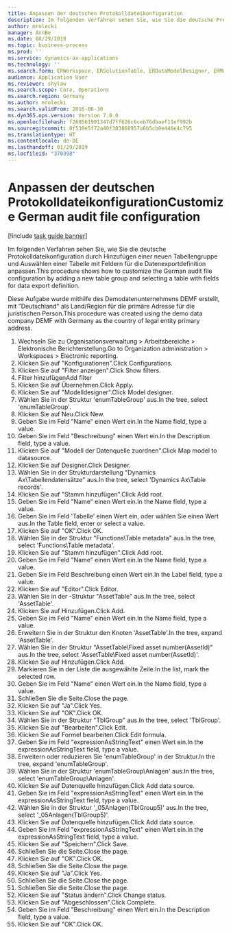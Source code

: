 ```yaml
---
title: Anpassen der deutschen Protokolldateikonfiguration
description: Im folgenden Verfahren sehen Sie, wie Sie die deutsche Protokolldateikonfiguration durch Hinzufügen einer neuen Tabellengruppe und Auswählen einer Tabelle mit Feldern für die Datenexportdefinition anpassen.
author: mrolecki
manager: AnnBe
ms.date: 08/29/2018
ms.topic: business-process
ms.prod: ''
ms.service: dynamics-ax-applications
ms.technology: ''
ms.search.form: ERWorkspace, ERSolutionTable, ERDataModelDesigner, ERModelMappingTable, ERModelMappingDesigner, ERTableNameLookup, ERModelGDPdUFunctionEditor,  ERExpressionDesignerFormula
audience: Application User
ms.reviewer: shylaw
ms.search.scope: Core, Operations
ms.search.region: Germany
ms.author: mrolecki
ms.search.validFrom: 2016-06-30
ms.dyn365.ops.version: Version 7.0.0
ms.openlocfilehash: f260561901347d7ff626c6ceb76dbaef11ef992b
ms.sourcegitcommit: 0f530e5f72a40f383868957a6b5cb0e446e4c795
ms.translationtype: HT
ms.contentlocale: de-DE
ms.lasthandoff: 01/29/2019
ms.locfileid: "370398"
---
```

# <a name="customize-german-audit-file-configuration"></a><span data-ttu-id="f713f-103">Anpassen der deutschen Protokolldateikonfiguration</span><span class="sxs-lookup"><span data-stu-id="f713f-103">Customize German audit file configuration</span></span>

[!include [task guide banner](../../includes/task-guide-banner.md)]

<span data-ttu-id="f713f-104">Im folgenden Verfahren sehen Sie, wie Sie die deutsche Protokolldateikonfiguration durch Hinzufügen einer neuen Tabellengruppe und Auswählen einer Tabelle mit Feldern für die Datenexportdefinition anpassen.</span><span class="sxs-lookup"><span data-stu-id="f713f-104">This procedure shows how to customize the German audit file configuration by adding a new table group and selecting a table with fields for data export definition.</span></span> 

<span data-ttu-id="f713f-105">Diese Aufgabe wurde mithilfe des Demodatenunternehmens DEMF erstellt, mit "Deutschland" als Land/Region für die primäre Adresse für die juristischen Person.</span><span class="sxs-lookup"><span data-stu-id="f713f-105">This procedure was created using the demo data company DEMF with Germany as the country of legal entity primary address.</span></span>

1. <span data-ttu-id="f713f-106">Wechseln Sie zu Organisationsverwaltung > Arbeitsbereiche > Elektronische Berichterstellung.</span><span class="sxs-lookup"><span data-stu-id="f713f-106">Go to Organization administration > Workspaces > Electronic reporting.</span></span>
2. <span data-ttu-id="f713f-107">Klicken Sie auf "Konfigurationen".</span><span class="sxs-lookup"><span data-stu-id="f713f-107">Click Configurations.</span></span>
3. <span data-ttu-id="f713f-108">Klicken Sie auf "Filter anzeigen".</span><span class="sxs-lookup"><span data-stu-id="f713f-108">Click Show filters.</span></span>
4. <span data-ttu-id="f713f-109">Filter hinzufügen</span><span class="sxs-lookup"><span data-stu-id="f713f-109">Add filter</span></span>
5. <span data-ttu-id="f713f-110">Klicken Sie auf Übernehmen.</span><span class="sxs-lookup"><span data-stu-id="f713f-110">Click Apply.</span></span>
6. <span data-ttu-id="f713f-111">Klicken Sie auf "Modelldesigner".</span><span class="sxs-lookup"><span data-stu-id="f713f-111">Click Model designer.</span></span>
7. <span data-ttu-id="f713f-112">Wählen Sie in der Struktur 'enumTableGroup' aus.</span><span class="sxs-lookup"><span data-stu-id="f713f-112">In the tree, select 'enumTableGroup'.</span></span>
8. <span data-ttu-id="f713f-113">Klicken Sie auf Neu.</span><span class="sxs-lookup"><span data-stu-id="f713f-113">Click New.</span></span>
9. <span data-ttu-id="f713f-114">Geben Sie im Feld "Name" einen Wert ein.</span><span class="sxs-lookup"><span data-stu-id="f713f-114">In the Name field, type a value.</span></span>
10. <span data-ttu-id="f713f-115">Geben Sie im Feld "Beschreibung" einen Wert ein.</span><span class="sxs-lookup"><span data-stu-id="f713f-115">In the Description field, type a value.</span></span>
11. <span data-ttu-id="f713f-116">Klicken Sie auf "Modell der Datenquelle zuordnen".</span><span class="sxs-lookup"><span data-stu-id="f713f-116">Click Map model to datasource.</span></span>
12. <span data-ttu-id="f713f-117">Klicken Sie auf Designer.</span><span class="sxs-lookup"><span data-stu-id="f713f-117">Click Designer.</span></span>
13. <span data-ttu-id="f713f-118">Wählen Sie in der Strukturdarstellung "Dynamics Ax\Tabellendatensätze" aus.</span><span class="sxs-lookup"><span data-stu-id="f713f-118">In the tree, select 'Dynamics Ax\Table records'.</span></span>
14. <span data-ttu-id="f713f-119">Klicken Sie auf "Stamm hinzufügen".</span><span class="sxs-lookup"><span data-stu-id="f713f-119">Click Add root.</span></span>
15. <span data-ttu-id="f713f-120">Geben Sie im Feld "Name" einen Wert ein.</span><span class="sxs-lookup"><span data-stu-id="f713f-120">In the Name field, type a value.</span></span>
16. <span data-ttu-id="f713f-121">Geben Sie im Feld 'Tabelle' einen Wert ein, oder wählen Sie einen Wert aus.</span><span class="sxs-lookup"><span data-stu-id="f713f-121">In the Table field, enter or select a value.</span></span>
17. <span data-ttu-id="f713f-122">Klicken Sie auf "OK".</span><span class="sxs-lookup"><span data-stu-id="f713f-122">Click OK.</span></span>
18. <span data-ttu-id="f713f-123">Wählen Sie in der Struktur "Functions\Table metadata" aus.</span><span class="sxs-lookup"><span data-stu-id="f713f-123">In the tree, select 'Functions\Table metadata'.</span></span>
19. <span data-ttu-id="f713f-124">Klicken Sie auf "Stamm hinzufügen".</span><span class="sxs-lookup"><span data-stu-id="f713f-124">Click Add root.</span></span>
20. <span data-ttu-id="f713f-125">Geben Sie im Feld "Name" einen Wert ein.</span><span class="sxs-lookup"><span data-stu-id="f713f-125">In the Name field, type a value.</span></span>
21. <span data-ttu-id="f713f-126">Geben Sie im Feld Beschreibung einen Wert ein.</span><span class="sxs-lookup"><span data-stu-id="f713f-126">In the Label field, type a value.</span></span>
22. <span data-ttu-id="f713f-127">Klicken Sie auf "Editor".</span><span class="sxs-lookup"><span data-stu-id="f713f-127">Click Editor.</span></span>
23. <span data-ttu-id="f713f-128">Wählen Sie in der -Struktur "AssetTable" aus.</span><span class="sxs-lookup"><span data-stu-id="f713f-128">In the tree, select 'AssetTable'.</span></span>
24. <span data-ttu-id="f713f-129">Klicken Sie auf Hinzufügen.</span><span class="sxs-lookup"><span data-stu-id="f713f-129">Click Add.</span></span>
25. <span data-ttu-id="f713f-130">Geben Sie im Feld "Name" einen Wert ein.</span><span class="sxs-lookup"><span data-stu-id="f713f-130">In the Name field, type a value.</span></span>
26. <span data-ttu-id="f713f-131">Erweitern Sie in der Struktur den Knoten 'AssetTable'.</span><span class="sxs-lookup"><span data-stu-id="f713f-131">In the tree, expand 'AssetTable'.</span></span>
27. <span data-ttu-id="f713f-132">Wählen Sie in der Struktur "AssetTable\Fixed asset number(AssetId)" aus.</span><span class="sxs-lookup"><span data-stu-id="f713f-132">In the tree, select 'AssetTable\Fixed asset number(AssetId)'.</span></span>
28. <span data-ttu-id="f713f-133">Klicken Sie auf Hinzufügen.</span><span class="sxs-lookup"><span data-stu-id="f713f-133">Click Add.</span></span>
29. <span data-ttu-id="f713f-134">Markieren Sie in der Liste die ausgewählte Zeile.</span><span class="sxs-lookup"><span data-stu-id="f713f-134">In the list, mark the selected row.</span></span>
30. <span data-ttu-id="f713f-135">Geben Sie im Feld "Name" einen Wert ein.</span><span class="sxs-lookup"><span data-stu-id="f713f-135">In the Name field, type a value.</span></span>
31. <span data-ttu-id="f713f-136">Schließen Sie die Seite.</span><span class="sxs-lookup"><span data-stu-id="f713f-136">Close the page.</span></span>
32. <span data-ttu-id="f713f-137">Klicken Sie auf "Ja".</span><span class="sxs-lookup"><span data-stu-id="f713f-137">Click Yes.</span></span>
33. <span data-ttu-id="f713f-138">Klicken Sie auf "OK".</span><span class="sxs-lookup"><span data-stu-id="f713f-138">Click OK.</span></span>
34. <span data-ttu-id="f713f-139">Wählen Sie in der Struktur "TblGroup" aus.</span><span class="sxs-lookup"><span data-stu-id="f713f-139">In the tree, select 'TblGroup'.</span></span>
35. <span data-ttu-id="f713f-140">Klicken Sie auf "Bearbeiten".</span><span class="sxs-lookup"><span data-stu-id="f713f-140">Click Edit.</span></span>
36. <span data-ttu-id="f713f-141">Klicken Sie auf Formel bearbeiten.</span><span class="sxs-lookup"><span data-stu-id="f713f-141">Click Edit formula.</span></span>
37. <span data-ttu-id="f713f-142">Geben Sie im Feld "expressionAsStringText" einen Wert ein.</span><span class="sxs-lookup"><span data-stu-id="f713f-142">In the expressionAsStringText field, type a value.</span></span>
38. <span data-ttu-id="f713f-143">Erweitern oder reduzieren Sie 'enumTableGroup' in der Struktur.</span><span class="sxs-lookup"><span data-stu-id="f713f-143">In the tree, expand 'enumTableGroup'.</span></span>
39. <span data-ttu-id="f713f-144">Wählen Sie in der Struktur 'enumTableGroup\Anlagen' aus.</span><span class="sxs-lookup"><span data-stu-id="f713f-144">In the tree, select 'enumTableGroup\Anlagen'.</span></span>
40. <span data-ttu-id="f713f-145">Klicken Sie auf Datenquelle hinzufügen.</span><span class="sxs-lookup"><span data-stu-id="f713f-145">Click Add data source.</span></span>
41. <span data-ttu-id="f713f-146">Geben Sie im Feld "expressionAsStringText" einen Wert ein.</span><span class="sxs-lookup"><span data-stu-id="f713f-146">In the expressionAsStringText field, type a value.</span></span>
42. <span data-ttu-id="f713f-147">Wählen Sie in der Struktur '_05Anlagen(TblGroup5)' aus.</span><span class="sxs-lookup"><span data-stu-id="f713f-147">In the tree, select '_05Anlagen(TblGroup5)'.</span></span>
43. <span data-ttu-id="f713f-148">Klicken Sie auf Datenquelle hinzufügen.</span><span class="sxs-lookup"><span data-stu-id="f713f-148">Click Add data source.</span></span>
44. <span data-ttu-id="f713f-149">Geben Sie im Feld "expressionAsStringText" einen Wert ein.</span><span class="sxs-lookup"><span data-stu-id="f713f-149">In the expressionAsStringText field, type a value.</span></span>
45. <span data-ttu-id="f713f-150">Klicken Sie auf "Speichern".</span><span class="sxs-lookup"><span data-stu-id="f713f-150">Click Save.</span></span>
46. <span data-ttu-id="f713f-151">Schließen Sie die Seite.</span><span class="sxs-lookup"><span data-stu-id="f713f-151">Close the page.</span></span>
47. <span data-ttu-id="f713f-152">Klicken Sie auf "OK".</span><span class="sxs-lookup"><span data-stu-id="f713f-152">Click OK.</span></span>
48. <span data-ttu-id="f713f-153">Schließen Sie die Seite.</span><span class="sxs-lookup"><span data-stu-id="f713f-153">Close the page.</span></span>
49. <span data-ttu-id="f713f-154">Klicken Sie auf "Ja".</span><span class="sxs-lookup"><span data-stu-id="f713f-154">Click Yes.</span></span>
50. <span data-ttu-id="f713f-155">Schließen Sie die Seite.</span><span class="sxs-lookup"><span data-stu-id="f713f-155">Close the page.</span></span>
51. <span data-ttu-id="f713f-156">Schließen Sie die Seite.</span><span class="sxs-lookup"><span data-stu-id="f713f-156">Close the page.</span></span>
52. <span data-ttu-id="f713f-157">Klicken Sie auf "Status ändern".</span><span class="sxs-lookup"><span data-stu-id="f713f-157">Click Change status.</span></span>
53. <span data-ttu-id="f713f-158">Klicken Sie auf "Abgeschlossen".</span><span class="sxs-lookup"><span data-stu-id="f713f-158">Click Complete.</span></span>
54. <span data-ttu-id="f713f-159">Geben Sie im Feld "Beschreibung" einen Wert ein.</span><span class="sxs-lookup"><span data-stu-id="f713f-159">In the Description field, type a value.</span></span>
55. <span data-ttu-id="f713f-160">Klicken Sie auf "OK".</span><span class="sxs-lookup"><span data-stu-id="f713f-160">Click OK.</span></span>

